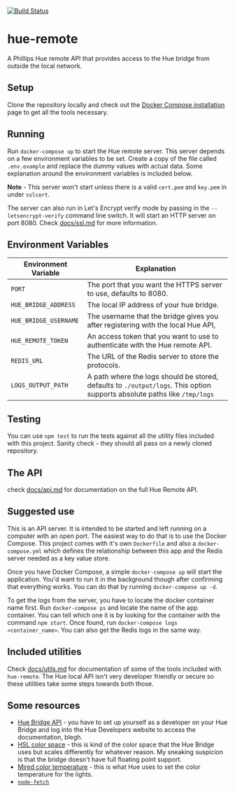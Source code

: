 [![Build Status](https://travis-ci.org/YashdalfTheGray/hue-remote.svg?branch=master)](https://travis-ci.org/YashdalfTheGray/hue-remote)

# hue-remote

A Phillips Hue remote API that provides access to the Hue bridge from outside the local network.

## Setup

Clone the repository locally and check out the [Docker Compose installation](https://docs.docker.com/compose/install/) page to get all the tools necessary.

## Running

Run `docker-compose up` to start the Hue remote server. This server depends on a few environment variables to be set. Create a copy of the file called `.env.example` and replace the dummy values with actual data. Some explanation around the environment variables is included below.

**Note** - This server won't start unless there is a valid `cert.pem` and `key.pem` in under `sslcert`.

The server can also run in Let's Encrypt verify mode by passing in the `--letsencrypt-verify` command line switch. It will start an HTTP server on port 8080. Check [docs/ssl.md](docs/ssl.md) for more information.

## Environment Variables

| Environment Variable  | Explanation                                                                                                               |
| --------------------- | ------------------------------------------------------------------------------------------------------------------------- |
| `PORT`                | The port that you want the HTTPS server to use, defaults to 8080.                                                         |
| `HUE_BRIDGE_ADDRESS`  | The local IP address of your hue bridge.                                                                                  |
| `HUE_BRIDGE_USERNAME` | The username that the bridge gives you after registering with the local Hue API,                                          |
| `HUE_REMOTE_TOKEN`    | An access token that you want to use to authenticate with the Hue remote API.                                             |
| `REDIS_URL`           | The URL of the Redis server to store the protocols.                                                                       |
| `LOGS_OUTPUT_PATH`    | A path where the logs should be stored, defaults to `./output/logs`. This option supports absolute paths like `/tmp/logs` |

## Testing

You can use `npm test` to run the tests against all the utility files included with this project. Sanity check - they should all pass on a newly cloned repository.

## The API

check [docs/api.md](docs/api.md) for documentation on the full Hue Remote API.

## Suggested use

This is an API server. It is intended to be started and left running on a computer with an open port. The easiest way to do that is to use the Docker Compose. This project comes with it's own `Dockerfile` and also a `docker-compose.yml` which defines the relationship between this app and the Redis server needed as a key value store.

Once you have Docker Compose, a simple `docker-compose up` will start the application. You'd want to run it in the background though after confirming that everything works. You can do that by running `docker-compose up -d`.

To get the logs from the server, you have to locate the docker container name first. Run `docker-compose ps` and locate the name of the app container. You can tell which one it is by looking for the container with the command `npm start`. Once found, run `docker-compose logs <container_name>`. You can also get the Redis logs in the same way.

## Included utilities

Check [docs/utils.md](docs/utils.md) for documentation of some of the tools included with `hue-remote`. The Hue local API isn't very developer friendly or secure so these utilities take some steps towards both those.

## Some resources

- [Hue Bridge API](https://www.developers.meethue.com/documentation/getting-started) - you have to set up yourself as a developer on your Hue Bridge and log into the Hue Developers website to access the documentation, blegh.
- [HSL color space](https://en.wikipedia.org/wiki/HSL_and_HSV) - this is kind of the color space that the Hue Bridge uses but scales differently for whatever reason. My sneaking suspicion is that the bridge doesn't have full floating point support.
- [Mired color temperature](https://en.wikipedia.org/wiki/Mired) - this is what Hue uses to set the color temperature for the lights.
- [`node-fetch`](https://www.npmjs.com/package/node-fetch)
